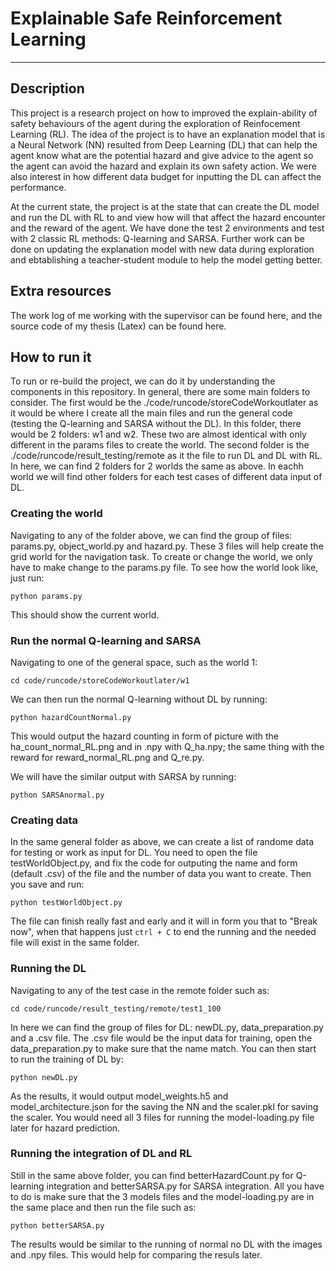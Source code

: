 # Explainable Safe Reinforcement Learning
---
## Description
This project is a research project on how to improved the explain-ability of safety behaviours of the agent during the exploration of Reinfocement Learning (RL). The idea of the project is to have an explanation model that is a Neural Network (NN) resulted from Deep Learning (DL) that can help the agent know what are the potential hazard and give advice to the agent so the agent can avoid the hazard and explain its own safety action. We were also interest in how different data budget for inputting the DL can affect the performance.

At the current state, the project is at the state that can create the DL model and run the DL with RL to and view how will that affect the hazard encounter and the reward of the agent. We have done the test 2 environments and test with 2 classic RL methods: Q-learning and SARSA. Further work can be done on updating the explanation model with new data during exploration and ebtablishing a teacher-student module to help the model getting better.

## Extra resources
The work log of me working with the supervisor can be found here, and the source code of my thesis (Latex) can be found here. 

## How to run it
To run or re-build the project, we can do it by understanding the components in this repository. In general, there are some main folders to consider. The first would be the ./code/runcode/storeCodeWorkoutlater as it would be where I create all the main files and run the general code (testing the Q-learning and SARSA without the DL). In this folder, there would be 2 folders: w1 and w2. These two are almost identical with only different in the params files to create the world. The second folder is the ./code/runcode/result_testing/remote as it the file to run DL and DL with RL. In here, we can find 2 folders for 2 worlds the same as above. In eachh world we will find other folders for each test cases of different data input of DL.

### Creating the world
Navigating to any of the folder above, we can find the group of files: params.py, object_world.py and hazard.py. These 3 files will help create the grid world for the navigation task. To create or change the world, we only have to make change to the params.py file. To see how the world look like, just run:

`python params.py`

This should show the current world.

### Run the normal Q-learning and SARSA
Navigating to one of the general space, such as the world 1:

`cd code/runcode/storeCodeWorkoutlater/w1`

We can then run the normal Q-learning without DL by running:

`python hazardCountNormal.py`

This would output the hazard counting in form of picture with the ha_count_normal_RL.png and in .npy with Q_ha.npy; the same thing with the reward for reward_normal_RL.png and Q_re.py. 

We will have the similar output with SARSA by running:

`python SARSAnormal.py`

### Creating data
In the same general folder as above, we can create a list of randome data for testing or work as input for DL. You need to open the file testWorldObject.py, and fix the code for outputing the name and form (default .csv) of the file and the number of data you want to create. Then you save and run: 

`python testWorldObject.py`

The file can finish really fast and early and it will in form you that to "Break now", when that happens just `ctrl + C` to end the running and the needed file will exist in the same folder.

### Running the DL
Navigating to any of the test case in the remote folder such as:

`cd code/runcode/result_testing/remote/test1_100`

In here we can find the group of files for DL: newDL.py, data_preparation.py and a .csv file. The .csv file would be the input data for training, open the data_preparation.py to make sure that the name match. You can then start to run the training of DL by: 

`python newDL.py`

As the results, it would output model_weights.h5 and model_architecture.json for the saving the NN and the scaler.pkl for saving the scaler. You would need all 3 files for running the model-loading.py file later for hazard prediction. 

### Running the integration of DL and RL
Still in the same above folder, you can find betterHazardCount.py for Q-learning integration and betterSARSA.py for SARSA integration. All you have to do is make sure that the 3 models files and the model-loading.py are in the same place and then run the file such as:

`python betterSARSA.py`

The results would be similar to the running of normal no DL with the images and .npy files. This would help for comparing the resuls later. 

